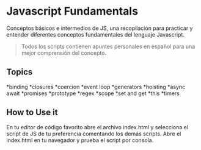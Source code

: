 # Javascript Fundamentals
Conceptos básicos e intermedios de JS, una recopilación para practicar y entender diferentes conceptos fundamentales del lenguaje Javascript. 

 >Todos los scripts contienen apuntes personales en español para una mejor comprensión del concepto.

## Topics
*binding
*closures
*coercion
*event loop
*generators
*hoisting
*async await
*promises
*prototype
*regex
*scope
*set and get
*this
*timers

## How to Use it
En tu editor de código favorito abre el archivo index.html y selecciona el script de JS de tu preferencia comentando los demás scripts. Abre el index.html en tu navegador y prueba el script por consola.


